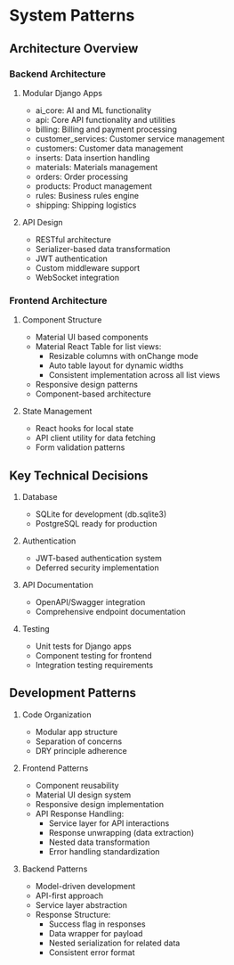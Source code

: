 # System Patterns

## Architecture Overview

### Backend Architecture
1. Modular Django Apps
   - ai_core: AI and ML functionality
   - api: Core API functionality and utilities
   - billing: Billing and payment processing
   - customer_services: Customer service management
   - customers: Customer data management
   - inserts: Data insertion handling
   - materials: Materials management
   - orders: Order processing
   - products: Product management
   - rules: Business rules engine
   - shipping: Shipping logistics

2. API Design
   - RESTful architecture
   - Serializer-based data transformation
   - JWT authentication
   - Custom middleware support
   - WebSocket integration

### Frontend Architecture
1. Component Structure
   - Material UI based components
   - Material React Table for list views:
     * Resizable columns with onChange mode
     * Auto table layout for dynamic widths
     * Consistent implementation across all list views
   - Responsive design patterns
   - Component-based architecture

2. State Management
   - React hooks for local state
   - API client utility for data fetching
   - Form validation patterns

## Key Technical Decisions
1. Database
   - SQLite for development (db.sqlite3)
   - PostgreSQL ready for production

2. Authentication
   - JWT-based authentication system
   - Deferred security implementation

3. API Documentation
   - OpenAPI/Swagger integration
   - Comprehensive endpoint documentation

4. Testing
   - Unit tests for Django apps
   - Component testing for frontend
   - Integration testing requirements

## Development Patterns
1. Code Organization
   - Modular app structure
   - Separation of concerns
   - DRY principle adherence

2. Frontend Patterns
    - Component reusability
    - Material UI design system
    - Responsive design implementation
    - API Response Handling:
      - Service layer for API interactions
      - Response unwrapping (data extraction)
      - Nested data transformation
      - Error handling standardization

3. Backend Patterns
    - Model-driven development
    - API-first approach
    - Service layer abstraction
    - Response Structure:
      - Success flag in responses
      - Data wrapper for payload
      - Nested serialization for related data
      - Consistent error format